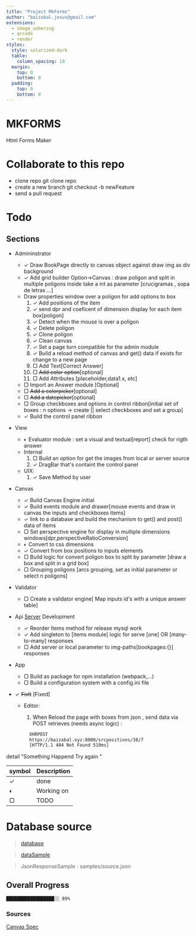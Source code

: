 ```yaml
---
title: "Project MkForms"
author: "baizabal.jesus@gmail.com"
extensions:
  - image_ueberzug
  - qrcode
  - render
styles:
  style: solarized-dark
  table:
    column_spacing: 18
  margin:
    top: 0
    bottom: 0
  padding:
    top: 0
    bottom: 0
---
```


# MKFORMS

Html Forms Maker

# Collaborate to this repo

- clone repo git clone repo
- create a new branch git checkout -b newFeature
- send a pull request

# Todo

## Sections

- Admininstrator
  - ✓ Draw BookPage directly to canvas object against draw img as div background
  - ✓ Add grid builder Option->Canvas : draw poligon and split in multiple poligons inside take a int as parameter [crucigramas , sopa de letras ...]
  - Draw properties window over a poligon for add options to box
    1. ✓ Add positions of the item
    1. ✓ send dpr and coeficent of dimension display for each item box[poligon]
    1. ✓ Detect when the mouse is over a poligon
    1. ✓ Delete poligon
    1. ✓ Clone poligon
    1. ✓ Clean canvas
    1. ✓ Set a page turn compatible for the admin module
    1. ✓ Build a reload method of canvas and get() data if exists for change to a new page
    1. ▢ Add Text[Correct Answer]
    1. ▢ ~~Add color option~~[optional]
    1. ▢ Add Attributes [placeholder,data1.x, etc]
  * ▢ Import an Answer module [Optional]
  * ▢ ~~Add a colorpicker~~[optional]
  * ▢ ~~Add a datepicker~~[optional]
  * ▢ Group checkboxes and options in control ribbon[initial set of boxes : n options -> create || select checkboxes and set a group]
  * ✓ Build the control panel ribbon
- View
  - ◐ Evaluator module : set a visual and textual[report] check for rigth answer
  - Internal
    1. ▢ Build an option for get the images from local or server source
    1. ✓ DragBar that's containt the control panel
  - UIX:
    1. ✓ Save Method by user
- Canvas
  - ✓ Build Canvas Engine initial
  - ✓ Build events module and drawer[mouse events and draw in canvas the inputs and checkboxes items]
  - ✓ link to a database and build the mechanism to get() and post() data of items
  - ▢ Set perspective engine for display in multiple dimensions windows[dpr,perspectiveRatioConversion]
  - ◐ Convert to css dimensions
  - ✓ Convert from box positions to inputs elements
  - ▢ Build logic for convert poligon box to split by parameter [draw a box and split in a grid box]
  - ▢ Grouping poligons [arcs grouping, set as initial parameter or select n poligons]
- Validator

  - ▢ Create a validator engine[ Map inputs id's with a unique answer table]

- Api [Server](https://github.com/ambagasdowa/bms_connector.git) Development

  - ✓ Reorder Items method for release mysql work
  - ✓ Add singleton to [items module] logic for serve [one] OR [many-to-many] responses
  - ▢ Add server or local parameter to img-paths[bookpages:{}] responses

- App

  - ▢ Build as package for npm installation (webpack,...)
  - ▢ Build a configuration system with a config.ini file

- ✓ ~~FixIt~~ [Fixed]

  - Editor:

    1. When Reload the page with boxes from json , send data via POST retrieves (needs async logic) :

    ```bash
      XHRPOST
      https://baizabal.xyz:8000/srcpositions/38/7
      [HTTP/1.1 404 Not Found 519ms]
    ```

detail "Something Happend Try again "

| symbol | Description |
| ------ | ----------- |
| ✓      | done        |
| ◐      | Working on  |
| ▢      | TODO        |

# Database source

> [database](https://gitlab.com/ambagasdowa/sql/-/raw/master/mariadb/panamericano/bms.sql)

> [dataSample](https://gitlab.com/ambagasdowa/sql/-/raw/master/mariadb/panamericano/bms_bulk_data.sql)

> JsonResponseSample : samples/source.json

## Overall Progress

```bash
██████████████████░░ 89%
```

### Sources

[Canvas Spec](https://html.spec.whatwg.org/multipage/canvas.html#the-canvas-element)
